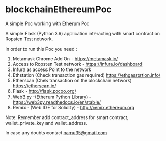 # blockchainEthereumPoc
A simple Poc working with Etherum Poc

A simple Flask (Python 3.6) application interacting with smart contract on Ropsten Test network.

In order to run this Poc you need :

1. Metamask Chrome Add On - https://metamask.io/
2. Access to Ropsten Test network - https://infura.io/dashboard
3. Infura as access Point to the network
4. Ethstation (Check transaction gas required) https://ethgasstation.info/
5. Etherscan (Chek transaction on the blockchain network) https://etherscan.io/ 
6. Flask - http://flask.pocoo.org/
7. Web3.py -(Etherum Python Library) - https://web3py.readthedocs.io/en/stable/
8. Remix - (Web IDE for Solidity) - http://remix.ethereum.org 

Note: Remember add contract_address for smart contract, wallet_private_key and wallet_address.

In case any doubts contact namu35@gmail.com
